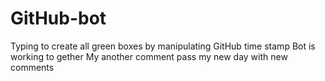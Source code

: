 # GitHub-bot
Typing to create all green boxes by manipulating GitHub time stamp
Bot is working to gether
My another comment pass
my new day with new comments

